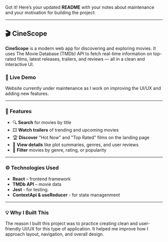 Got it! Here’s your updated **README** with your notes about maintenance and your motivation for building the project:

---

## 🎬 CineScope

**CineScope** is a modern web app for discovering and exploring movies. It uses The Movie Database (TMDb) API to fetch real-time information on top-rated films, latest releases, trailers, and reviews — all in a clean and interactive UI.

### 🚧 Live Demo  
Website currently under maintenance as I work on improving the UI/UX and adding new features.

---

### 📌 Features

- 🔍 **Search** for movies by title  
- 🎞️ **Watch trailers** of trending and upcoming movies  
- 🏆 **Discover** "Hot Now" and "Top Rated" films on the landing page  
- 📃 **View details** like plot summaries, genres, and user reviews  
- 🎯 **Filter** movies by genre, rating, or popularity  

---

### ⚙️ Technologies Used

- **React** – frontend framework  
- **TMDb API** – movie data
- **Jest** - for testing.
- **ContextApi & useReducer** - for state managenment


---

### 💡 Why I Built This

The reason I built this project was to practice creating clean and user-friendly UI/UX for this type of application. It helped me improve how I approach layout, navigation, and overall design.
